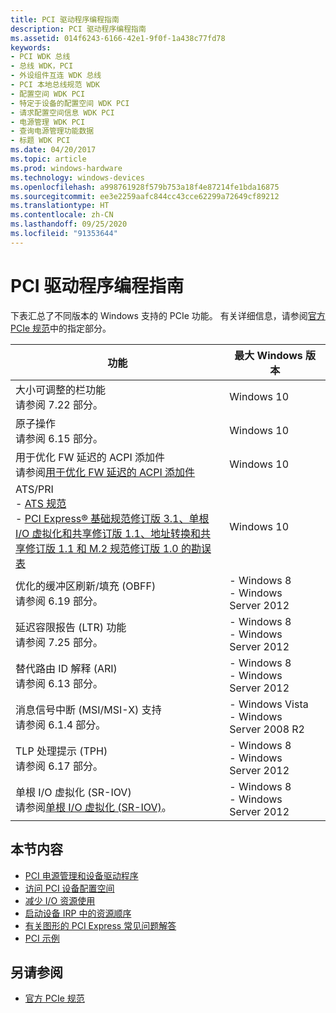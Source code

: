 ```yaml
---
title: PCI 驱动程序编程指南
description: PCI 驱动程序编程指南
ms.assetid: 014f6243-6166-42e1-9f0f-1a438c77fd78
keywords:
- PCI WDK 总线
- 总线 WDK，PCI
- 外设组件互连 WDK 总线
- PCI 本地总线规范 WDK
- 配置空间 WDK PCI
- 特定于设备的配置空间 WDK PCI
- 请求配置空间信息 WDK PCI
- 电源管理 WDK PCI
- 查询电源管理功能数据
- 标题 WDK PCI
ms.date: 04/20/2017
ms.topic: article
ms.prod: windows-hardware
ms.technology: windows-devices
ms.openlocfilehash: a998761928f579b753a18f4e87214fe1bda16875
ms.sourcegitcommit: ee3e2259aafc844cc43cce62299a72649cf89212
ms.translationtype: HT
ms.contentlocale: zh-CN
ms.lasthandoff: 09/25/2020
ms.locfileid: "91353644"
---
```

# <a name="pci-driver-programming-guide"></a>PCI 驱动程序编程指南

下表汇总了不同版本的 Windows 支持的 PCIe 功能。 有关详细信息，请参阅[官方 PCIe 规范](https://pcisig.com/specifications/review-zone)中的指定部分。

|功能|最大 Windows 版本|
|----|----|
|大小可调整的栏功能</br>请参阅 7.22 部分。|Windows 10|
|原子操作</br>请参阅 6.15 部分。|Windows 10|
|用于优化 FW 延迟的 ACPI 添加件</br>请参阅[用于优化 FW 延迟的 ACPI 添加件]( https://go.microsoft.com/fwlink/p/?LinkId=787058)|Windows 10|
|ATS/PRI</br>-  [ATS 规范](https://go.microsoft.com/fwlink/p/?LinkId=787061)</br>-  [PCI Express&#174; 基础规范修订版 3.1、单根 I/O 虚拟化和共享修订版 1.1、地址转换和共享修订版 1.1 和 M.2 规范修订版 1.0 的勘误表](https://go.microsoft.com/fwlink/p/?LinkId=787060)|Windows 10|
|优化的缓冲区刷新/填充 (OBFF)</br>请参阅 6.19 部分。|- Windows 8</br>- Windows Server 2012|
|延迟容限报告 (LTR) 功能</br>请参阅 7.25 部分。|- Windows 8</br>- Windows Server 2012|
|替代路由 ID 解释 (ARI)</br>请参阅 6.13 部分。|- Windows 8</br>- Windows Server 2012|
|消息信号中断 (MSI/MSI-X) 支持</br>请参阅 6.1.4 部分。|- Windows Vista</br>- Windows Server 2008 R2|
|TLP 处理提示 (TPH)</br>请参阅 6.17 部分。|- Windows 8</br>- Windows Server 2012|
|单根 I/O 虚拟化 (SR-IOV)</br>请参阅[单根 I/O 虚拟化 (SR-IOV)](../network/single-root-i-o-virtualization--sr-iov-.md)。|- Windows 8</br>- Windows Server 2012|

## <a name="in-this-section"></a>本节内容

- [PCI 电源管理和设备驱动程序](./pci-power-management-and-device-drivers.md)
- [访问 PCI 设备配置空间](./accessing-pci-device-configuration-space.md)
- [减少 I/O 资源使用](./i-o-resource-usage-reduction.md)
- [启动设备 IRP 中的资源顺序](./order-of-resources-in-start-device-irp.md)
- [有关图形的 PCI Express 常见问题解答](./pci-express-faq-for-graphics.md)
- [PCI 示例](./pci-sample.md)

## <a name="see-also"></a>另请参阅

- [官方 PCIe 规范](https://pcisig.com/specifications/review-zone)